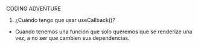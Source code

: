 CODING ADVENTURE

1. ¿Cuándo tengo que usar useCallback()?

- Cuando tenemos una función que solo queremos que se renderize una vez, a no ser que cambien sus dependencias.

